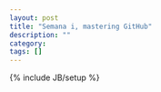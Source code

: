 ```yaml
---
layout: post
title: "Semana i, mastering GitHub"
description: ""
category: 
tags: []
---
```

{% include JB/setup %}
